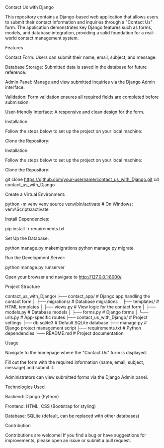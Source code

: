 Contact Us with Django

This repository contains a Django-based web application that allows users to submit their contact information and inquiries through a "Contact Us" form. The application demonstrates key Django features such as forms, models, and database integration, providing a solid foundation for a real-world contact management system.

Features

Contact Form: Users can submit their name, email, subject, and message.

Database Storage: Submitted data is saved in the database for future reference.

Admin Panel: Manage and view submitted inquiries via the Django Admin interface.

Validation: Form validation ensures all required fields are completed before submission.

User-friendly Interface: A responsive and clean design for the form.

Installation

Follow the steps below to set up the project on your local machine:

Clone the Repository:

Installation

Follow the steps below to set up the project on your local machine:

Clone the Repository:

git clone https://github.com/your-username/contact_us_with_Django.git
cd contact_us_with_Django

Create a Virtual Environment:

python -m venv venv
source venv/bin/activate   # On Windows: venv\Scripts\activate

Install Dependencies:

pip install -r requirements.txt

Set Up the Database:

python manage.py makemigrations
python manage.py migrate

Run the Development Server:

python manage.py runserver

Open your browser and navigate to http://127.0.0.1:8000/.

Project Structure

contact_us_with_Django/
├── contact_app/       # Django app handling the contact form
│   ├── migrations/    # Database migrations
│   ├── templates/     # HTML templates
│   ├── views.py       # View logic for the contact form
│   ├── models.py      # Database models
│   ├── forms.py       # Django forms
│   └── urls.py        # App-specific routes
├── contact_us_with_Django/  # Project settings
├── db.sqlite3         # Default SQLite database
├── manage.py          # Django project management script
├── requirements.txt   # Python dependencies
└── README.md          # Project documentation

Usage

Navigate to the homepage where the "Contact Us" form is displayed.

Fill out the form with the required information (name, email, subject, message) and submit it.

Administrators can view submitted forms via the Django Admin panel.

Technologies Used

Backend: Django (Python)

Frontend: HTML, CSS (Bootstrap for styling)

Database: SQLite (default, can be replaced with other databases)

Contribution

Contributions are welcome! If you find a bug or have suggestions for improvements, please open an issue or submit a pull request.

